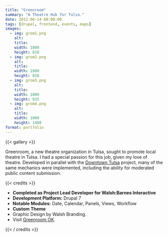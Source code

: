 ```yaml
---
title: "Greenroom"
summary: "A Theatre Hub for Tulsa."
date: 2012-06-14 00:00:00
tags: [drupal, frontend, events, maps]
images:
  - img: grom1.png
    alt:
    title:
    width: 1080
    height: 838
  - img: grom2.png
    alt:
    title:
    width: 1080
    height: 838
  - img: grom3.png
    alt:
    title:
    width: 1080
    height: 935
  - img: grom4.png
    alt:
    title:
    width: 1080
    height: 1488
format: portfolio
---
```


{{< gallery >}}

<p>Greenroom, a new theatre organization in Tulsa, sought to promote local theatre in Tulsa. I had a special passion for this job, given my love of theatre. Developed in parallel with the <a href="/project/downtown-coordinating-council">Downtown Tulsa</a> project, many of the same mechanics were implemented, including the ability for moderated public content submission.&nbsp;</p>

{{< credits >}}
<ul><li><strong>Completed as Project Lead Developer for Walsh:Barnes Interactive</strong></li><li><strong>Development Platform:</strong>&nbsp;Drupal 7</li><li><strong>Notable Modules:</strong>&nbsp;Date, Calendar, Panels, Views, Workflow</li><li><strong>Custom Theme</strong></li><li>Graphic Design by Walsh Branding.</li><li>Visit&nbsp;<a href="http://www.greenroomok.com/" target="_blank">Greenroom OK</a>.</li></ul>
{{< / credits >}}
